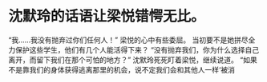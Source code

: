 # 沈默玲的话语让梁悦错愕无比。
“我……我没有抛弃过你们任何人！”
梁悦的心中有些委屈。
当初要不是她拼尽全力保护这些学生，他们有几个人能活得下来？
“没有抛弃我们，你为什么选择自己离开，而留下我们在那个可怕的地方？”
沈默玲死死盯着梁悦，继续说道。
“如果不是靠我们的身体获得逃离那里的机会，说不定我们会和其他人一样‘被消

